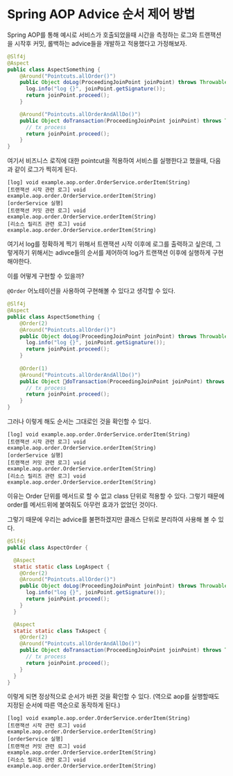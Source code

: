 # Spring AOP Advice 순서 제어 방법

Spring AOP를 통해 예시로 서비스가 호출되었을때 시간을 측정하는 로그와 트랜잭션을 시작후 커밋, 롤백하는 advice들을 개발하고 적용했다고 가정해보자.

```java
@Slf4j
@Aspect
public class AspectSomething {
	@Around("Pointcuts.allOrder()")
	public Object doLog(ProceedingJoinPoint joinPoint) throws Throwable {
	  log.info("log {}", joinPoint.getSignature());
	  return joinPoint.proceed();
	}

	@Around("Pointcuts.allOrderAndAllDo()")
	public Object doTransaction(ProceedingJoinPoint joinPoint) throws Throwable {
	  // tx process
	  return joinPoint.proceed();
	}
}

```

여기서 비즈니스 로직에 대한 pointcut을 적용하여 서비스를 실행한다고 했을때, 다음과 같이 로그가 찍히게 된다.

```
[log] void example.aop.order.OrderService.orderItem(String)
[트랜잭션 시작 관련 로그] void example.aop.order.OrderService.orderItem(String)
[orderService 실행]
[트랜잭션 커밋 관련 로그] void example.aop.order.OrderService.orderItem(String)
[리소스 릴리즈 관련 로그] void example.aop.order.OrderService.orderItem(String)
```

여기서 log를 정확하게 찍기 위해서 트랜잭션 시작 이후에 로그를 출력하고 싶은데, 그렇게하기 위해서는 adivce들의 순서를 제어하여 log가 트랜잭션 이후에 실행하게 구현해야한다.

이를 어떻게 구현할 수 있을까?

`@Order` 어노테이션을 사용하여 구현해볼 수 있다고 생각할 수 있다.

```java
@Slf4j
@Aspect
public class AspectSomething {
    @Order(2)
    @Around("Pointcuts.allOrder()")
	public Object doLog(ProceedingJoinPoint joinPoint) throws Throwable {
	  log.info("log {}", joinPoint.getSignature());
	  return joinPoint.proceed();
	}
	
	@Order(1)
	@Around("Pointcuts.allOrderAndAllDo()")
	public Object doTransaction(ProceedingJoinPoint joinPoint) throws Throwable {
	  // tx process
	  return joinPoint.proceed();
	}
}
```

그러나 이렇게 해도 순서는 그대로인 것을 확인할 수 있다.

```
[log] void example.aop.order.OrderService.orderItem(String)
[트랜잭션 시작 관련 로그] void example.aop.order.OrderService.orderItem(String)
[orderService 실행]
[트랜잭션 커밋 관련 로그] void example.aop.order.OrderService.orderItem(String)
[리소스 릴리즈 관련 로그] void example.aop.order.OrderService.orderItem(String)
```

이유는 Order 단위를 메서드로 할 수 없고 class 단위로 적용할 수 있다. 그렇기 때문에 order를 메서드위에 붙여줘도 아무런 효과가 없었던 것이다.

그렇기 때문에 우리는 advice를 불편하겠지만 클래스 단위로 분리하여 사용해 볼 수 있다.

```java
@Slf4j
public class AspectOrder {

  @Aspect
  static static class LogAspect {
    @Order(2)
	@Around("Pointcuts.allOrder()")
    public Object doLog(ProceedingJoinPoint joinPoint) throws Throwable {
      log.info("log {}", joinPoint.getSignature());
      return joinPoint.proceed();
    }
  }

  @Aspect
  static static class TxAspect {
    @Order(2)
    @Around("Pointcuts.allOrderAndAllDo()")
    public Object doTransaction(ProceedingJoinPoint joinPoint) throws Throwable {
      // tx process
      return joinPoint.proceed();
    }
  }
}

```

이렇게 되면 정상적으로 순서가 바뀐 것을 확인할 수 있다. (역으로 aop를 실행할때도 지정된 순서에 따른 역순으로 동작하게 된다.)

```
[log] void example.aop.order.OrderService.orderItem(String)
[트랜잭션 시작 관련 로그] void example.aop.order.OrderService.orderItem(String)
[orderService 실행]
[트랜잭션 커밋 관련 로그] void example.aop.order.OrderService.orderItem(String)
[리소스 릴리즈 관련 로그] void example.aop.order.OrderService.orderItem(String)
```